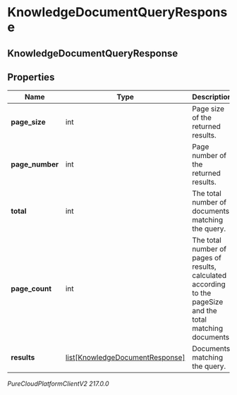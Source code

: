 # KnowledgeDocumentQueryResponse

## KnowledgeDocumentQueryResponse

## Properties

|Name | Type | Description | Notes|
|------------ | ------------- | ------------- | -------------|
| **page_size** | int | Page size of the returned results. | [optional] |
| **page_number** | int | Page number of the returned results. | [optional] |
| **total** | int | The total number of documents matching the query. | [optional] |
| **page_count** | int | The total number of pages of results, calculated according to the pageSize and the total matching documents. | [optional] |
| **results** | [list[KnowledgeDocumentResponse]](KnowledgeDocumentResponse) | Documents matching the query. | [optional] |



_PureCloudPlatformClientV2 217.0.0_
